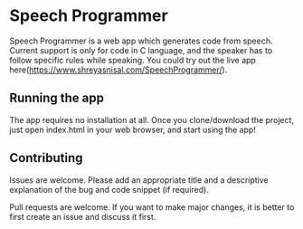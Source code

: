 # Speech Programmer

Speech Programmer is a web app which generates code from speech. Current support is only for code in C language, and the speaker has to follow specific rules while speaking. You could try out the live app here(https://www.shreyasnisal.com/SpeechProgrammer/).

## Running the app

The app requires no installation at all. Once you clone/download the project, just open index.html in your web browser, and start using the app!


## Contributing

Issues are welcome. Please add an appropriate title and a descriptive explanation of the bug and code snippet (if required).

Pull requests are welcome. If you want to make major changes, it is better to first create an issue and discuss it first.
